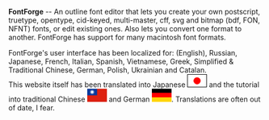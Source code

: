 **FontForge** -- An outline font editor that lets you create your own
postscript, truetype, opentype, cid-keyed, multi-master, cff, svg and
bitmap (bdf, FON, NFNT) fonts, or edit existing ones. Also lets you
convert one format to another. FontForge has support for many macintosh
font formats.

FontForge's user interface has been localized for: (English), Russian,
Japanese, French, Italian, Spanish, Vietnamese, Greek, Simplified &
Traditional Chinese, German, Polish, Ukrainian and Catalan.\
 This website itself has been translated into Japanese
[![](flags/Nisshoki-Japan.png)](ja/) and the tutorial into traditional
Chinese
[![](flags/taiwan.png)](http://edt1023.sayya.org/fontforge/editexample.html)
and German [![](flags/GermanFlag.png)](de/editexample.html).
Translations are often out of date, I fear.
